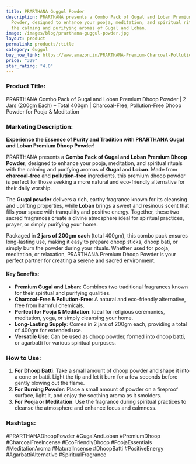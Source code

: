 ```yaml
---
title: PRARTHANA Guggul Powder
description: PRARTHANA presents a Combo Pack of Gugal and Loban Premium Dhoop
  Powder, designed to enhance your pooja, meditation, and spiritual rituals with
  the calming and purifying aromas of Gugal and Loban.
image: /images/blog/prarthana-guggul-powder.jpg
layout: product
permalink: products/:title
category: Guggul
buy_now_link: https://www.amazon.in/PRARTHANA-Premium-Charcoal-Pollution-Agarbatti/dp/B09N7DGMHC/ref=sr_1_102?crid=274T8B0U72I18&tag=ayushmonk-21
price: "329"
star_rating: "4.0"
---
```

### Product Title:
PRARTHANA Combo Pack of Gugal and Loban Premium Dhoop Powder | 2 Jars (200gm Each) – Total 400gm | Charcoal-Free, Pollution-Free Dhoop Powder for Pooja & Meditation

### Marketing Description:

**Experience the Essence of Purity and Tradition with PRARTHANA Gugal and Loban Premium Dhoop Powder!**

PRARTHANA presents a **Combo Pack of Gugal and Loban Premium Dhoop Powder**, designed to enhance your pooja, meditation, and spiritual rituals with the calming and purifying aromas of **Gugal** and **Loban**. Made from **charcoal-free** and **pollution-free** ingredients, this premium dhoop powder is perfect for those seeking a more natural and eco-friendly alternative for their daily worship.

The **Gugal powder** delivers a rich, earthy fragrance known for its cleansing and uplifting properties, while **Loban** brings a sweet and resinous scent that fills your space with tranquility and positive energy. Together, these two sacred fragrances create a divine atmosphere ideal for spiritual practices, prayer, or simply purifying your home.

Packaged in **2 jars of 200gm each** (total 400gm), this combo pack ensures long-lasting use, making it easy to prepare dhoop sticks, dhoop bati, or simply burn the powder during your rituals. Whether used for pooja, meditation, or relaxation, PRARTHANA Premium Dhoop Powder is your perfect partner for creating a serene and sacred environment.

#### **Key Benefits:**
- **Premium Gugal and Loban**: Combines two traditional fragrances known for their spiritual and purifying qualities.
- **Charcoal-Free & Pollution-Free**: A natural and eco-friendly alternative, free from harmful chemicals.
- **Perfect for Pooja & Meditation**: Ideal for religious ceremonies, meditation, yoga, or simply cleansing your home.
- **Long-Lasting Supply**: Comes in 2 jars of 200gm each, providing a total of 400gm for extended use.
- **Versatile Use**: Can be used as dhoop powder, formed into dhoop batti, or agarbatti for various spiritual purposes.

### **How to Use:**

1. **For Dhoop Batti**: Take a small amount of dhoop powder and shape it into a cone or batti. Light the tip and let it burn for a few seconds before gently blowing out the flame.
2. **For Burning Powder**: Place a small amount of powder on a fireproof surface, light it, and enjoy the soothing aroma as it smolders.
3. **For Pooja or Meditation**: Use the fragrance during spiritual practices to cleanse the atmosphere and enhance focus and calmness.

### **Hashtags:**

#PRARTHANADhoopPowder #GugalAndLoban #PremiumDhoop #CharcoalFreeIncense #EcoFriendlyDhoop #PoojaEssentials #MeditationAroma #NaturalIncense #DhoopBatti #PositiveEnergy #AgarbattiAlternative #SpiritualFragrance
